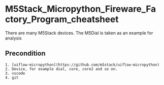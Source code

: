# M5Stack_Micropython_Fireware_Factory_Program_cheatsheet
There are many M5Stack devices. The M5Dial is taken as an example for analysis

## Precondition
```
1. [uiflow-micropython](https://github.com/m5stack/uiflow-micropython)
2. Device, for example dial, core, core2 and so on.
3. vscode
4. git 
```
